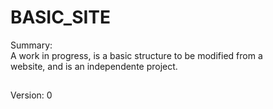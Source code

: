 # BASIC_SITE
Summary:<br>
A work in progress, is a basic structure to be modified from a <br>
website, and is an independente project. <br>
##
Version: 0
